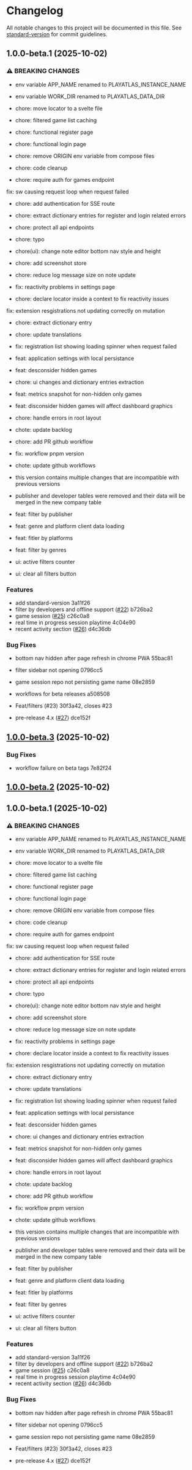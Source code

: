 # Changelog

All notable changes to this project will be documented in this file. See [standard-version](https://github.com/conventional-changelog/standard-version) for commit guidelines.

## 1.0.0-beta.1 (2025-10-02)


### ⚠ BREAKING CHANGES

* env variable APP_NAME renamed to PLAYATLAS_INSTANCE_NAME
* env variable WORK_DIR renamed to PLAYATLAS_DATA_DIR

* chore: move locator to a svelte file

* chore: filtered game list caching

* chore: functional register page

* chore: functional login page

* chore: remove ORIGIN env variable from compose files

* chore: code cleanup

* chore: require auth for games endpoint

fix: sw causing request loop when request failed

* chore: add authentication for SSE route

* chore: extract dictionary entries for register and login related errors

* chore: protect all api endpoints

* chore: typo

* chore(ui): change note editor bottom nav style and height

* chore: add screenshot store

* chore: reduce log message size on note update

* fix: reactivity problems in settings page

* chore: declare locator inside a context to fix reactivity issues

fix: extension resgistrations not updating correctly on mutation

* chore: extract dictionary entry

* chore: update translations

* fix: registration list showing loading spinner when request failed

* feat: application settings with local persistance

* feat: desconsider hidden games

* chore: ui changes and dictionary entries extraction

* feat: metrics snapshot for non-hidden only games

* feat: disconsider hidden games will affect dashboard graphics

* chore: handle errors in root layout

* chote: update backlog

* chore: add PR github workflow

* fix: workflow pnpm version

* chote: update github workflows
* this version contains multiple changes that are incompatible with previous versions
* publisher and developer tables were removed and their data will be merged in the new company table

* feat: filter by publisher

* feat: genre and platform client data loading

* feat: fitler by platforms

* feat: filter by genres

* ui: active filters counter

* ui: clear all filters button

### Features

* add standard-version 3a11f26
* filter by developers and offline support ([#22](undefined/undefined/undefined/issues/22)) b726ba2
* game session ([#25](undefined/undefined/undefined/issues/25)) c26c0a8
* real time in progress session playtime 4c04e90
* recent activity section ([#26](undefined/undefined/undefined/issues/26)) d4c36db


### Bug Fixes

* bottom nav hidden after page refresh in chrome PWA 55bac81
* filter sidebar not opening 0796cc5
* game session repo not persisting game name 08e2859
* workflows for beta releases a508508


* Feat/filters (#23) 30f3a42, closes #23
* pre-release 4.x ([#27](undefined/undefined/undefined/issues/27)) dce152f

## [1.0.0-beta.3](///compare/v1.0.0-beta.2...v1.0.0-beta.3) (2025-10-02)


### Bug Fixes

* workflow failure on beta tags 7e82f24

## [1.0.0-beta.2](///compare/v1.0.0-beta.1...v1.0.0-beta.2) (2025-10-02)

## 1.0.0-beta.1 (2025-10-02)


### ⚠ BREAKING CHANGES

* env variable APP_NAME renamed to PLAYATLAS_INSTANCE_NAME
* env variable WORK_DIR renamed to PLAYATLAS_DATA_DIR

* chore: move locator to a svelte file

* chore: filtered game list caching

* chore: functional register page

* chore: functional login page

* chore: remove ORIGIN env variable from compose files

* chore: code cleanup

* chore: require auth for games endpoint

fix: sw causing request loop when request failed

* chore: add authentication for SSE route

* chore: extract dictionary entries for register and login related errors

* chore: protect all api endpoints

* chore: typo

* chore(ui): change note editor bottom nav style and height

* chore: add screenshot store

* chore: reduce log message size on note update

* fix: reactivity problems in settings page

* chore: declare locator inside a context to fix reactivity issues

fix: extension resgistrations not updating correctly on mutation

* chore: extract dictionary entry

* chore: update translations

* fix: registration list showing loading spinner when request failed

* feat: application settings with local persistance

* feat: desconsider hidden games

* chore: ui changes and dictionary entries extraction

* feat: metrics snapshot for non-hidden only games

* feat: disconsider hidden games will affect dashboard graphics

* chore: handle errors in root layout

* chote: update backlog

* chore: add PR github workflow

* fix: workflow pnpm version

* chote: update github workflows
* this version contains multiple changes that are incompatible with previous versions
* publisher and developer tables were removed and their data will be merged in the new company table

* feat: filter by publisher

* feat: genre and platform client data loading

* feat: fitler by platforms

* feat: filter by genres

* ui: active filters counter

* ui: clear all filters button

### Features

* add standard-version 3a11f26
* filter by developers and offline support ([#22](undefined/undefined/undefined/issues/22)) b726ba2
* game session ([#25](undefined/undefined/undefined/issues/25)) c26c0a8
* real time in progress session playtime 4c04e90
* recent activity section ([#26](undefined/undefined/undefined/issues/26)) d4c36db


### Bug Fixes

* bottom nav hidden after page refresh in chrome PWA 55bac81
* filter sidebar not opening 0796cc5
* game session repo not persisting game name 08e2859


* Feat/filters (#23) 30f3a42, closes #23
* pre-release 4.x ([#27](undefined/undefined/undefined/issues/27)) dce152f
